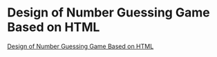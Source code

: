 # Design of Number Guessing Game Based on HTML
[Design of Number Guessing Game Based on HTML](https://aiwithcloud.com/2022/09/14/design_of_number_guessing_game_based_on_html/)